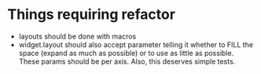 # Things requiring refactor

- layouts should be done with macros
- widget.layout should also accept parameter telling it whether to FILL the space
  (expand as much as possible) or to use as little as possible. These params should be per axis.
  Also, this deserves simple tests.
